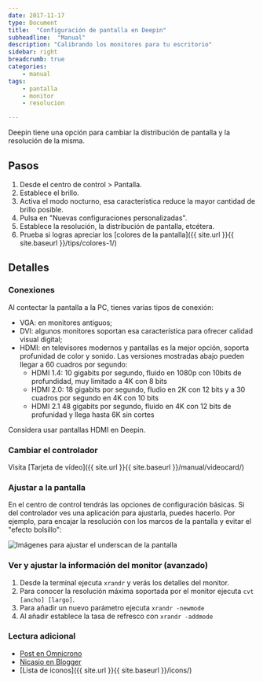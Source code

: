 ```yaml
---
date: 2017-11-17
type: Document
title:  "Configuración de pantalla en Deepin"
subheadline:  "Manual"
description: "Calibrando los monitores para tu escritorio"
sidebar: right
breadcrumb: true
categories:
    - manual
tags:
    - pantalla
    - monitor
    - resolucion

---
```


Deepin tiene una opción para cambiar la distribución de pantalla y la resolución de la misma.

## Pasos

1. Desde el centro de control > Pantalla.
2. Establece el brillo.
3. Activa el modo nocturno, esa característica reduce la mayor cantidad de brillo posible.
4. Pulsa en "Nuevas configuraciones personalizadas".
5. Establece la resolución, la distribución de pantalla, etcétera.
6. Prueba si logras apreciar los [colores de la pantalla]({{ site.url }}{{ site.baseurl }}/tips/colores-1/)

## Detalles
### Conexiones
Al contectar la pantalla a la PC, tienes varias tipos de conexión:
* VGA: en monitores antiguos;
* DVI: algunos monitores soportan esa característica para ofrecer calidad visual digital;
* HDMI: en televisores modernos y pantallas es la mejor opción, soporta profunidad de color y sonido. Las versiones mostradas abajo pueden llegar a 60 cuadros por segundo:
  * HDMI 1.4: 10 gigabits por segundo, fluido en 1080p con 10bits de profundidad, muy limitado a 4K con 8 bits
  * HDMI 2.0: 18 gigabits por segundo, fludio en 2K con 12 bits y a 30 cuadros por segundo en 4K con 10 bits
  * HDMI 2.1  48 gigabits por segundo, fluido en 4K con 12 bits de profunidad y llega hasta 6K sin cortes

Considera usar pantallas HDMI en Deepin.

### Cambiar el controlador
Visita [Tarjeta de vídeo]({{ site.url }}{{ site.baseurl }}/manual/videocard/)

### Ajustar a la pantalla
En el centro de control tendrás las opciones de configuración básicas. Si del controlador ves una aplicación para ajustarla, puedes hacerlo. Por ejemplo, para encajar la resolución con los marcos de la pantalla y evitar el "efecto bolsillo":

<div class="row">
    <div class="medium-12 columns t30">
    <img src="{{ site.urlimg }}underscannvidia.png" alt="Imágenes para ajustar el underscan de la pantalla">
    </div><!-- /.medium-4.columns -->
</div>

### Ver y ajustar la información del monitor (avanzado)
1. Desde la terminal ejecuta `xrandr` y verás los detalles del monitor.
2. Para conocer la resolución máxima soportada por el monitor ejecuta `cvt [ancho] [largo]`.
3. Para añadir un nuevo parámetro ejecuta `xrandr -newmode`
4. Al añadir establece la tasa de refresco con `xrandr -addmode`

### Lectura adicional
* [Post en Omnicrono](http://omicrono.elespanol.com/2017/10/usar-un-televisor-como-monitor/)
* [Nicasio en Blogger](http://hatteras-blog.blogspot.com/2013/05/anadir-resoluciones-de-pantalla.html)
* [Lista de iconos]({{ site.url }}{{ site.baseurl }}/icons/)




